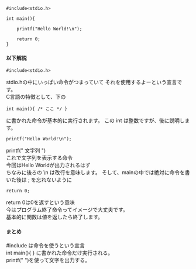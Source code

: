 ```
#include<stdio.h>

int main(){
	
	printf("Hello World!\n");

	return 0;
}
```
#### 以下解説
```
#include<stdio.h>
```
stdio.hの中にいっぱい命令がつまっていて
それを使用するよーという宣言です。  
C言語の特徴として、下の
```
int main(){ /* ここ */ }
```
に書かれた命令が基本的に実行されます。
この int は整数ですが、後に説明します。
```
printf("Hello World!\n");
```
printf(" 文字列 ")  
これで文字列を表示する命令  
今回はHello Worldが出力されるはず  
ちなみに後ろの \n は改行を意味します。
そして、mainの中では絶対に命令を書いた後は ; を忘れないように
```
return 0;
```
return 0は0を返すという意味  
今はプログラム終了命令ってイメージで大丈夫です。  
基本的に関数は値を返したら終了します。  

#### まとめ
#include は命令を使うという宣言  
int main(){ } に書かれた命令だけ実行される。  
printf(" ")を使って文字を出力する。
